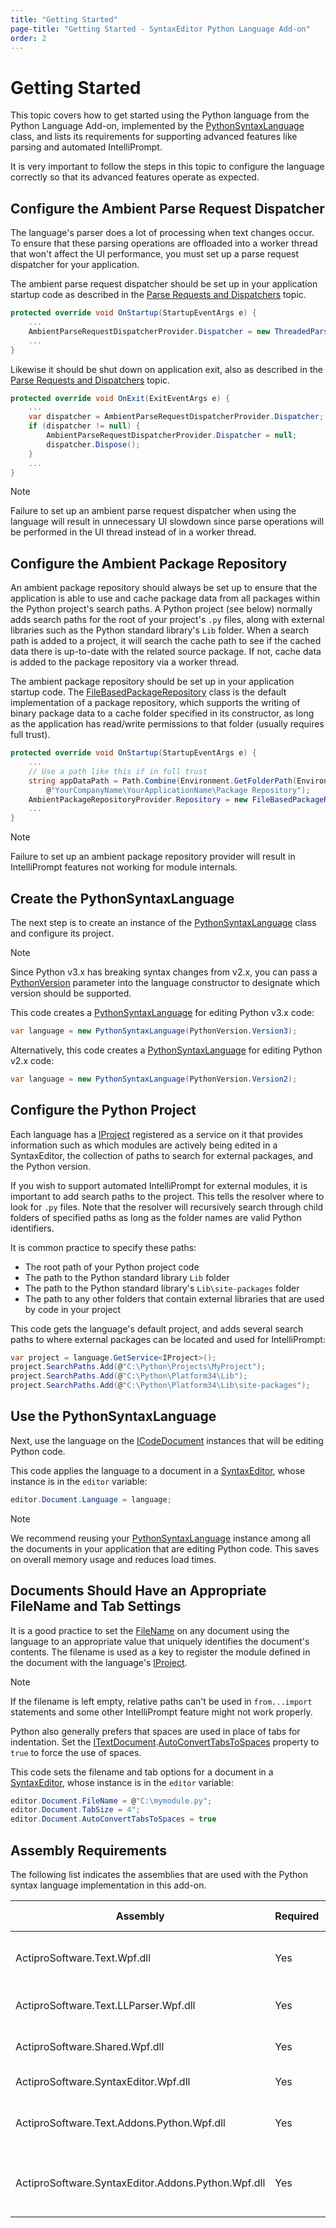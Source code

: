 ```yaml
---
title: "Getting Started"
page-title: "Getting Started - SyntaxEditor Python Language Add-on"
order: 2
---
```

# Getting Started

This topic covers how to get started using the Python language from the Python Language Add-on, implemented by the [PythonSyntaxLanguage](xref:ActiproSoftware.Text.Languages.Python.Implementation.PythonSyntaxLanguage) class, and lists its requirements for supporting advanced features like parsing and automated IntelliPrompt.

It is very important to follow the steps in this topic to configure the language correctly so that its advanced features operate as expected.

## Configure the Ambient Parse Request Dispatcher

The language's parser does a lot of processing when text changes occur.  To ensure that these parsing operations are offloaded into a worker thread that won't affect the UI performance, you must set up a parse request dispatcher for your application.

The ambient parse request dispatcher should be set up in your application startup code as described in the [Parse Requests and Dispatchers](../../text-parsing/parsing/parse-requests-and-dispatchers.md) topic.

```csharp
protected override void OnStartup(StartupEventArgs e) {
	...
	AmbientParseRequestDispatcherProvider.Dispatcher = new ThreadedParseRequestDispatcher();
	...
}
```

Likewise it should be shut down on application exit, also as described in the [Parse Requests and Dispatchers](../../text-parsing/parsing/parse-requests-and-dispatchers.md) topic.

```csharp
protected override void OnExit(ExitEventArgs e) {
	...
	var dispatcher = AmbientParseRequestDispatcherProvider.Dispatcher;
	if (dispatcher != null) {
		AmbientParseRequestDispatcherProvider.Dispatcher = null;
		dispatcher.Dispose();
	}
	...
}
```

> [!NOTE]
> Failure to set up an ambient parse request dispatcher when using the language will result in unnecessary UI slowdown since parse operations will be performed in the UI thread instead of in a worker thread.

## Configure the Ambient Package Repository

An ambient package repository should always be set up to ensure that the application is able to use and cache package data from all packages within the Python project's search paths.  A Python project (see below) normally adds search paths for the root of your project's `.py` files, along with external libraries such as the Python standard library's `Lib` folder.  When a search path is added to a project, it will search the cache path to see if the cached data there is up-to-date with the related source package.  If not, cache data is added to the package repository via a worker thread.

The ambient package repository should be set up in your application startup code.  The [FileBasedPackageRepository](xref:ActiproSoftware.Text.Languages.Python.Reflection.Implementation.FileBasedPackageRepository) class is the default implementation of a package repository, which supports the writing of binary package data to a cache folder specified in its constructor, as long as the application has read/write permissions to that folder (usually requires full trust).

```csharp
protected override void OnStartup(StartupEventArgs e) {
	...
	// Use a path like this if in full trust
	string appDataPath = Path.Combine(Environment.GetFolderPath(Environment.SpecialFolder.LocalApplicationData), 
		@"YourCompanyName\YourApplicationName\Package Repository");
	AmbientPackageRepositoryProvider.Repository = new FileBasedPackageRepository(appDataPath);
	...
}
```

> [!NOTE]
> Failure to set up an ambient package repository provider will result in IntelliPrompt features not working for module internals.

## Create the PythonSyntaxLanguage

The next step is to create an instance of the [PythonSyntaxLanguage](xref:ActiproSoftware.Text.Languages.Python.Implementation.PythonSyntaxLanguage) class and configure its project.

> [!NOTE]
> Since Python v3.x has breaking syntax changes from v2.x, you can pass a [PythonVersion](xref:ActiproSoftware.Text.Languages.Python.PythonVersion) parameter into the language constructor to designate which version should be supported.

This code creates a [PythonSyntaxLanguage](xref:ActiproSoftware.Text.Languages.Python.Implementation.PythonSyntaxLanguage) for editing Python v3.x code:

```csharp
var language = new PythonSyntaxLanguage(PythonVersion.Version3);
```

Alternatively, this code creates a [PythonSyntaxLanguage](xref:ActiproSoftware.Text.Languages.Python.Implementation.PythonSyntaxLanguage) for editing Python v2.x code:

```csharp
var language = new PythonSyntaxLanguage(PythonVersion.Version2);
```

## Configure the Python Project

Each language has a [IProject](xref:ActiproSoftware.Text.Languages.Python.Reflection.IProject) registered as a service on it that provides information such as which modules are actively being edited in a SyntaxEditor, the collection of paths to search for external packages, and the Python version.

If you wish to support automated IntelliPrompt for external modules, it is important to add search paths to the project.  This tells the resolver where to look for `.py` files.  Note that the resolver will recursively search through child folders of specified paths as long as the folder names are valid Python identifiers.

It is common practice to specify these paths:

- The root path of your Python project code
- The path to the Python standard library `Lib` folder
- The path to the Python standard library's `Lib\site-packages` folder
- The path to any other folders that contain external libraries that are used by code in your project

This code gets the language's default project, and adds several search paths to where external packages can be located and used for IntelliPrompt:

```csharp
var project = language.GetService<IProject>();
project.SearchPaths.Add(@"C:\Python\Projects\MyProject");
project.SearchPaths.Add(@"C:\Python\Platform34\Lib");
project.SearchPaths.Add(@"C:\Python\Platform34\Lib\site-packages");
```

## Use the PythonSyntaxLanguage

Next, use the language on the [ICodeDocument](xref:ActiproSoftware.Text.ICodeDocument) instances that will be editing Python code.

This code applies the language to a document in a [SyntaxEditor](xref:ActiproSoftware.Windows.Controls.SyntaxEditor.SyntaxEditor), whose instance is in the `editor` variable:

```csharp
editor.Document.Language = language;
```

> [!NOTE]
> We recommend reusing your [PythonSyntaxLanguage](xref:ActiproSoftware.Text.Languages.Python.Implementation.PythonSyntaxLanguage) instance among all the documents in your application that are editing Python code.  This saves on overall memory usage and reduces load times.

## Documents Should Have an Appropriate FileName and Tab Settings

It is a good practice to set the [FileName](xref:ActiproSoftware.Text.ITextDocument.FileName) on any document using the language to an appropriate value that uniquely identifies the document's contents.  The filename is used as a key to register the module defined in the document with the language's [IProject](xref:ActiproSoftware.Text.Languages.Python.Reflection.IProject).

> [!NOTE]
> If the filename is left empty, relative paths can't be used in `from...import` statements and some other IntelliPrompt feature might not work properly.

Python also generally prefers that spaces are used in place of tabs for indentation.  Set the [ITextDocument](xref:ActiproSoftware.Text.ITextDocument).[AutoConvertTabsToSpaces](xref:ActiproSoftware.Text.ITextDocument.AutoConvertTabsToSpaces) property to `true` to force the use of spaces.

This code sets the filename and tab options for a document in a [SyntaxEditor](xref:ActiproSoftware.Windows.Controls.SyntaxEditor.SyntaxEditor), whose instance is in the `editor` variable:

```csharp
editor.Document.FileName = @"C:\mymodule.py";
editor.Document.TabSize = 4";
editor.Document.AutoConvertTabsToSpaces = true
```

## Assembly Requirements

The following list indicates the assemblies that are used with the Python syntax language implementation in this add-on.

| Assembly | Required | Author | Licensed With | Description |
|-----|-----|-----|-----|-----|
| ActiproSoftware.Text.Wpf.dll | Yes | Actipro | SyntaxEditor | Core text/parsing framework for WPF |
| ActiproSoftware.Text.LLParser.Wpf.dll | Yes | Actipro | SyntaxEditor | LL parser framework implementation |
| ActiproSoftware.Shared.Wpf.dll | Yes | Actipro | SyntaxEditor | Core framework for all Actipro WPF controls |
| ActiproSoftware.SyntaxEditor.Wpf.dll | Yes | Actipro | SyntaxEditor | SyntaxEditor for WPF control |
| ActiproSoftware.Text.Addons.Python.Wpf.dll | Yes | Actipro | Python Language Add-on | Core text/parsing for the Python languages |
| ActiproSoftware.SyntaxEditor.Addons.Python.Wpf.dll | Yes | Actipro | Python Language Add-on | SyntaxEditor for WPF advanced Python syntax language implementations |
